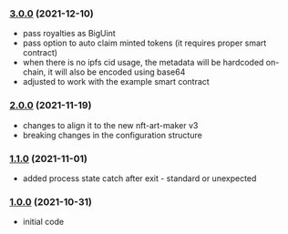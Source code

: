 ### [3.0.0](https://github.com/juliancwirko/elven-mint/releases/tag/v3.0.0) (2021-12-10)
- pass royalties as BigUint
- pass option to auto claim minted tokens (it requires proper smart contract)
- when there is no ipfs cid usage, the metadata will be hardcoded on-chain, it will also be encoded using base64
- adjusted to work with the example smart contract

### [2.0.0](https://github.com/juliancwirko/elven-mint/releases/tag/v2.0.0) (2021-11-19)
- changes to align it to the new nft-art-maker v3
- breaking changes in the configuration structure

### [1.1.0](https://github.com/juliancwirko/elven-mint/releases/tag/v1.1.0) (2021-11-01)
- added process state catch after exit - standard or unexpected

### [1.0.0](https://github.com/juliancwirko/elven-mint/releases/tag/v1.0.0) (2021-10-31)
- initial code
